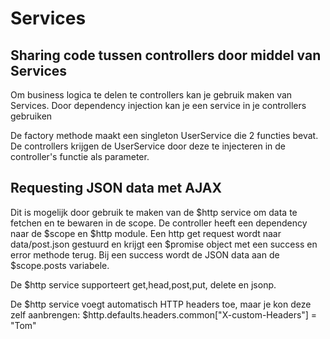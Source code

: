 # Services

## Sharing code tussen controllers door middel van Services

Om business logica te delen te controllers kan je gebruik maken van Services. Door dependency injection kan je een service in je controllers gebruiken

De factory methode maakt een singleton UserService die 2 functies bevat. De controllers krijgen de UserService door deze te injecteren in de controller's functie als parameter.

## Requesting JSON data met AJAX

Dit is mogelijk door gebruik te maken van de $http service om data te fetchen en te bewaren in de scope.
De controller heeft een dependency naar de $scope en $http module.
Een http get request wordt naar data/post.json gestuurd en krijgt een
$promise object met een success en error methode terug.
Bij een success wordt de JSON data aan de $scope.posts variabele.

De $http service supporteert get,head,post,put, delete en jsonp.

De $http service voegt automatisch HTTP headers toe, maar je kon deze zelf aanbrengen:
$http.defaults.headers.common["X-custom-Headers"] = "Tom"



